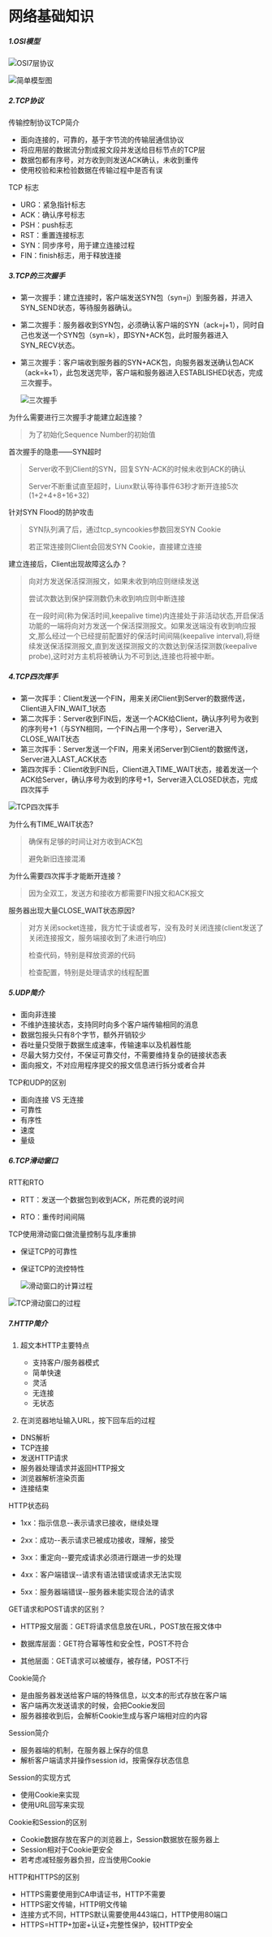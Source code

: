 # 网络基础知识

##### 1.OSI模型

![OSI7层协议](http://static.xiany.top/markdown/20201128114845.png)

![简单模型图](http://static.xiany.top/markdown/20201128115558.png)

[OSI 7层模型和TCP/IP 4层模型]: https://zhuanlan.zhihu.com/p/32059190
[一文读懂OSI七层模型与TCP/IP四层的区别/联系]: https://blog.csdn.net/qq_39521554/article/details/79894501



##### 2.TCP协议

[一篇文章带你熟悉 TCP/IP 协议（网络协议篇二）]: https://juejin.cn/post/6844903510509633550

传输控制协议TCP简介

* 面向连接的，可靠的，基于字节流的传输层通信协议
* 将应用层的数据流分割成报文段并发送给目标节点的TCP层
* 数据包都有序号，对方收到则发送ACK确认，未收到重传
* 使用校验和来检验数据在传输过程中是否有误

TCP 标志

* URG：紧急指针标志
* ACK：确认序号标志
* PSH：push标志
* RST：重置连接标志
* SYN：同步序号，用于建立连接过程
* FIN：finish标志，用于释放连接

##### 3.TCP的三次握手

* 第一次握手：建立连接时，客户端发送SYN包（syn=j）到服务器，并进入SYN_SEND状态，等待服务器确认。

* 第二次握手：服务器收到SYN包，必须确认客户端的SYN（ack=j+1），同时自己也发送一个SYN包（syn=k），即SYN+ACK包，此时服务器进入SYN_RECV状态。

* 第三次握手：客户端收到服务器的SYN+ACK包，向服务器发送确认包ACK（ack=k+1），此包发送完毕，客户端和服务器进入ESTABLISHED状态，完成三次握手。

  ![三次握手](https://user-gold-cdn.xitu.io/2017/11/11/710ec8e91690b573ce62e62eebf2885a?imageView2/0/w/1280/h/960/format/webp/ignore-error/1)



为什么需要进行三次握手才能建立起连接？

> 为了初始化Sequence Number的初始值

首次握手的隐患——SYN超时

> Server收不到Client的SYN，回复SYN-ACK的时候未收到ACK的确认
>
> Server不断重试直至超时，Liunx默认等待事件63秒才断开连接5次(1+2+4+8+16+32)

针对SYN Flood的防护攻击

> SYN队列满了后，通过tcp_syncookies参数回发SYN Cookie
>
> 若正常连接则Client会回发SYN Cookie，直接建立连接

建立连接后，Client出现故障这么办？

> 向对方发送保活探测报文，如果未收到响应则继续发送
>
> 尝试次数达到保护探测数仍未收到响应则中断连接
>
> 在一段时间(称为保活时间,keepalive time)内连接处于非活动状态,开启保活功能的一端将向对方发送一个保活探测报文。如果发送端没有收到响应报文,那么经过一个已经提前配置好的保活时间间隔(keepalive interval),将继续发送保活探测报文,直到发送探测报文的次数达到保活探测数(keepalive probe),这时对方主机将被确认为不可到达,连接也将被中断。

##### 4.TCP四次挥手

* 第一次挥手：Client发送一个FIN，用来关闭Client到Server的数据传送，Client进入FIN_WAIT_1状态
* 第二次挥手：Server收到FIN后，发送一个ACK给Client，确认序列号为收到的序列号+1（与SYN相同，一个FIN占用一个序号），Server进入CLOSE_WAIT状态
* 第三次挥手：Server发送一个FIN，用来关闭Server到Client的数据传送，Server进入LAST_ACK状态
* 第四次挥手：Client收到FIN后，Client进入TIME_WAIT状态，接着发送一个ACK给Server，确认序号为收到的序号+1，Server进入CLOSED状态，完成四次挥手

![TCP四次挥手](https://user-gold-cdn.xitu.io/2017/11/11/c901e0fd0aaae817df400b1b989a9351?imageView2/0/w/1280/h/960/format/webp/ignore-error/1)

为什么有TIME_WAIT状态?

> 确保有足够的时间让对方收到ACK包
>
> 避免新旧连接混淆

为什么需要四次挥手才能断开连接？

> 因为全双工，发送方和接收方都需要FIN报文和ACK报文

服务器出现大量CLOSE_WAIT状态原因?

> 对方关闭socket连接，我方忙于读或者写，没有及时关闭连接(client发送了关闭连接报文，服务端接收到了未进行响应)
>
> 检查代码，特别是释放资源的代码
>
> 检查配置，特别是处理请求的线程配置

##### 5.UDP简介

* 面向非连接
* 不维护连接状态，支持同时向多个客户端传输相同的消息
* 数据包报头只有8个字节，额外开销较少
* 吞吐量只受限于数据生成速率，传输速率以及机器性能
* 尽最大努力交付，不保证可靠交付，不需要维持复杂的链接状态表
* 面向报文，不对应用程序提交的报文信息进行拆分或者合并

TCP和UDP的区别

* 面向连接 VS 无连接
* 可靠性
* 有序性
* 速度
* 量级

##### 6.TCP滑动窗口

RTT和RTO

* RTT：发送一个数据包到收到ACK，所花费的说时间

* RTO：重传时间间隔

TCP使用滑动窗口做流量控制与乱序重排

* 保证TCP的可靠性

* 保证TCP的流控特性

  ![滑动窗口的计算过程](http://static.xiany.top/markdown/20201128191257.png)

![TCP滑动窗口的过程](http://static.xiany.top/markdown/20201128191659.png)

##### 7.HTTP简介

1. 超文本HTTP主要特点
   * 支持客户/服务器模式
   * 简单快速
   * 灵活
   * 无连接
   * 无状态

2. 在浏览器地址输入URL，按下回车后的过程

  * DNS解析
  * TCP连接
  * 发送HTTP请求
  * 服务器处理请求并返回HTTP报文
  * 浏览器解析渲染页面
  * 连接结束

HTTP状态码

* 1xx：指示信息--表示请求已接收，继续处理

* 2xx：成功--表示请求已被成功接收，理解，接受

* 3xx：重定向--要完成请求必须进行跟进一步的处理

* 4xx：客户端错误--请求有语法错误或请求无法实现

* 5xx：服务器端错误--服务器未能实现合法的请求

GET请求和POST请求的区别？

* HTTP报文层面：GET将请求信息放在URL，POST放在报文体中

* 数据库层面：GET符合幂等性和安全性，POST不符合

* 其他层面：GET请求可以被缓存，被存储，POST不行

Cookie简介

* 是由服务器发送给客户端的特殊信息，以文本的形式存放在客户端
* 客户端再次发送请求的时候，会把Cookie发回
* 服务器接收到后，会解析Cookie生成与客户端相对应的内容

Session简介

* 服务器端的机制，在服务器上保存的信息
* 解析客户端请求并操作session id，按需保存状态信息

Session的实现方式

* 使用Cookie来实现
* 使用URL回写来实现

Cookie和Session的区别

* Cookie数据存放在客户的浏览器上，Session数据放在服务器上
* Session相对于Cookie更安全
* 若考虑减轻服务器负担，应当使用Cookie

HTTP和HTTPS的区别

* HTTPS需要使用到CA申请证书，HTTP不需要
* HTTPS密文传输，HTTP明文传输
* 连接方式不同，HTTPS默认需要使用443端口，HTTP使用80端口
* HTTPS=HTTP+加密+认证+完整性保护，较HTTP安全